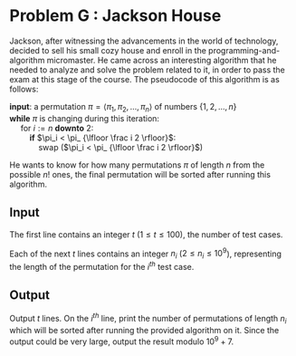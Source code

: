 # Problem G : Jackson House

Jackson, after witnessing the advancements in the world of technology, decided to sell his small cozy house and enroll in the programming-and-algorithm micromaster. He came across an interesting algorithm that he needed to analyze and solve the problem related to it, in order to pass the exam at this stage of the course. The pseudocode of this algorithm is as follows:

**input**: a permutation $\pi = \langle \pi_1, \pi_2, \dots, \pi_n \rangle$ of numbers $\{1, 2, \dots, n\}$  
**while** $\pi$ is changing during this iteration:  
&nbsp;&nbsp;&nbsp;&nbsp; for $i := n$ **downto** 2:  
&nbsp;&nbsp;&nbsp;&nbsp;&nbsp;&nbsp;&nbsp;&nbsp; **if** $\pi_i < \pi_ {\lfloor \frac i 2 \rfloor}$:  
&nbsp;&nbsp;&nbsp;&nbsp;&nbsp;&nbsp;&nbsp;&nbsp;&nbsp;&nbsp;&nbsp;&nbsp; swap ($\pi_i < \pi_ {\lfloor \frac i 2 \rfloor}$)

He wants to know for how many permutations $\pi$ of length $n$ from the possible $n!$ ones, the final permutation will be sorted after running this algorithm.

## Input

The first line contains an integer $t$ ($1 \le t \le 100$), the number of test cases.

Each of the next $t$ lines contains an integer $n_i$ ($2 \le n_i \le 10 ^ 9$), representing the length of the permutation for the $i ^ {th}$ test case.

## Output

Output $t$ lines. On the $i ^ {th}$ line, print the number of permutations of length $n_i$ which will be sorted after running the provided algorithm on it. Since the output could be very large, output the result modulo $10 ^ 9 + 7$.
